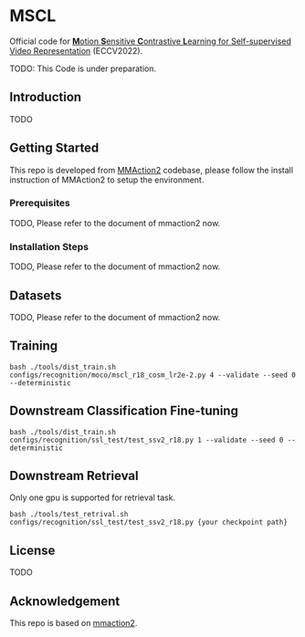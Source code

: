 # MSCL
Official code for [**M**otion **S**ensitive **C**ontrastive **L**earning for Self-supervised Video Representation]() (ECCV2022).

TODO: This Code is under preparation.

## Introduction

TODO

## Getting Started
This repo is developed from [MMAction2](https://github.com/open-mmlab/mmaction2) codebase, please follow the install instruction of MMAction2 to setup the environment.

### Prerequisites

TODO, Please refer to the document of mmaction2 now.

### Installation Steps

TODO, Please refer to the document of mmaction2 now.

## Datasets

TODO, Please refer to the document of mmaction2 now.

## Training

```shell
bash ./tools/dist_train.sh configs/recognition/moco/mscl_r18_cosm_lr2e-2.py 4 --validate --seed 0 --deterministic
```

## Downstream Classification Fine-tuning

```shell
bash ./tools/dist_train.sh configs/recognition/ssl_test/test_ssv2_r18.py 1 --validate --seed 0 --deterministic
```

## Downstream Retrieval

Only one gpu is supported for retrieval task.
```shell
bash ./tools/test_retrival.sh configs/recognition/ssl_test/test_ssv2_r18.py {your checkpoint path}
```

## License

TODO

## Acknowledgement
This repo is based on [mmaction2](https://github.com/open-mmlab/mmaction2).
